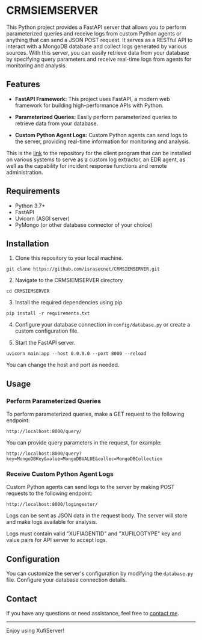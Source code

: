 # CRMSIEMSERVER

This Python project provides a FastAPI server that allows you to perform parameterized queries and receive logs from custom Python agents or anything that can send a JSON POST request. It serves as a RESTful API to interact with a MongoDB database and collect logs generated by various sources. With this server, you can easily retrieve data from your database by specifying query parameters and receive real-time logs from agents for monitoring and analysis.

## Features

- **FastAPI Framework:** This project uses FastAPI, a modern web framework for building high-performance APIs with Python.

- **Parameterized Queries:** Easily perform parameterized queries to retrieve data from your database.

- **Custom Python Agent Logs:** Custom Python agents can send logs to the server, providing real-time information for monitoring and analysis.

This is the [link](https://github.com/israsecnet/XufiSIEMClient) to the repository for the client program that can be installed on various systems to serve as a custom log extractor, an EDR agent, as well as the capability for incident response functions and remote administration.


## Requirements

- Python 3.7+
- FastAPI
- Uvicorn (ASGI server)
- PyMongo (or other database connector of your choice)

## Installation

1. Clone this repository to your local machine.

```
git clone https://github.com/israsecnet/CRMSIEMSERVER.git
```

2. Navigate to the CRMSIEMSERVER directory

```
cd CRMSIEMSERVER
```

3. Install the required dependencies using pip

```
pip install -r requirements.txt
```

4. Configure your database connection in `config/database.py` or create a custom configuration file.

5. Start the FastAPI server.

```
uvicorn main:app --host 0.0.0.0 --port 8000 --reload
```

You can change the host and port as needed.

## Usage

### Perform Parameterized Queries

To perform parameterized queries, make a GET request to the following endpoint:

```
http://localhost:8000/query/
```

You can provide query parameters in the request, for example:

```
http://localhost:8000/query?key=MongoDBKey&value=MongoDBVALUE&collec=MongoDBCollection
```
 
### Receive Custom Python Agent Logs

Custom Python agents can send logs to the server by making POST requests to the following endpoint:
```
http://localhost:8000/logingestor/
```

Logs can be sent as JSON data in the request body. The server will store and make logs available for analysis.

Logs must contain valid "XUFIAGENTID" and "XUFILOGTYPE" key and value pairs for API server to accept logs.

## Configuration

You can customize the server's configuration by modifying the `database.py` file. Configure your database connection details.

## Contact

If you have any questions or need assistance, feel free to [contact me](mailto:raizn@proton.me).

---

Enjoy using XufiServer!
